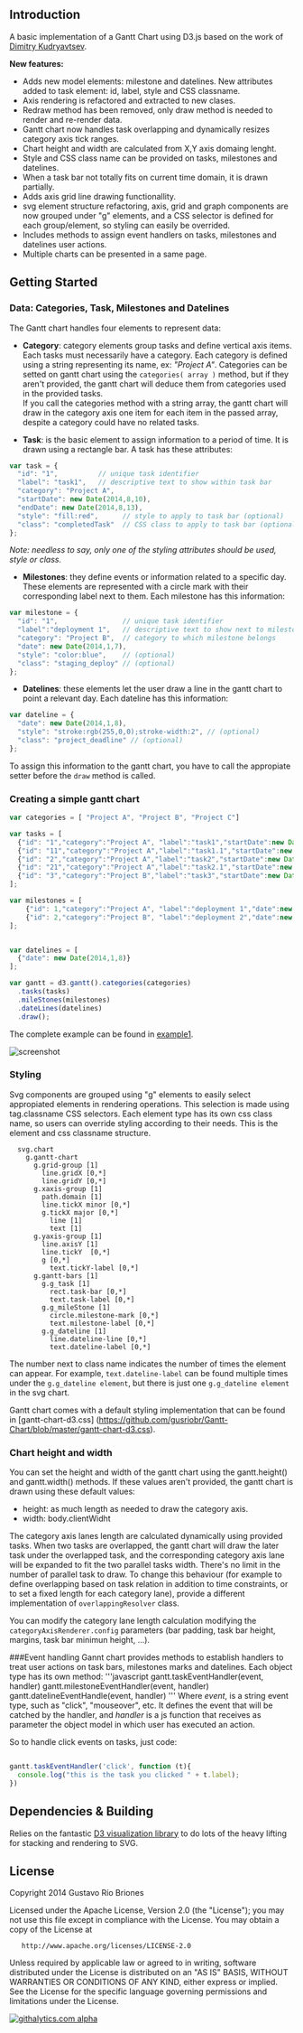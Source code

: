 ## Introduction
A basic implementation of a Gantt Chart using D3.js based on the work of [Dimitry Kudryavtsev](https://github.com/dk8996/Gantt-Chart).

**New features:**

* Adds new model elements: milestone and datelines. New attributes added to task element: id, label, style and CSS classname.
* Axis rendering is refactored and extracted to new clases.
* Redraw method has been removed, only draw method is needed to render and re-render data.
* Gantt chart now handles task overlapping and dynamically resizes category axis tick ranges.
* Chart height and width are calculated from X,Y axis domaing lenght.
* Style and CSS class name can be provided on tasks, milestones and datelines.
* When a task bar not totally fits on current time domain, it is drawn partially.
* Adds axis grid line drawing functionallity.
* svg element structure refactoring, axis, grid and graph components are now grouped under "g" elements, and  a CSS selector is defined for each group/element, so styling can easily be overrided.
* Includes methods to assign event handlers on tasks, milestones and datelines user actions.
* Multiple charts can be presented in a same page.

## Getting Started
### Data: Categories, Task, Milestones and Datelines
The Gantt chart handles four elements to represent data:

* **Category**: category elements group tasks and define vertical axis items. Each tasks must necessarily have a category. Each category is defined using a string representing its name, ex: *"Project A"*.
Categories can be setted on gantt chart using the `categories( array )` method, but if they aren't provided, the gantt chart will deduce them from categories used in the provided tasks.  
If you call the categories method with a string array, the gantt chart will draw in the category axis one item for each item in the passed array, despite a category could have no related tasks.

* **Task**: is the basic element to assign information to a period of time. It is drawn using a rectangle bar. A task has these attributes:

```javascript
var task = {
  "id": "1",          // unique task identifier
  "label": "task1",   // descriptive text to show within task bar
  "category": "Project A",
  "startDate": new Date(2014,8,10),
  "endDate": new Date(2014,8,13),
  "style": "fill:red",      // style to apply to task bar (optional)
  "class": "completedTask"  // CSS class to apply to task bar (optional)
};

```
*Note: needless to say, only one of the styling attributes should be used, style or class.*

* **Milestones**: they define events or information related to a specific day. These elements are represented with a circle mark with their corresponding label next to them. Each milestone has this information:

```javascript
var milestone = {
  "id": "1",                // unique task identifier
  "label":"deployment 1",   // descriptive text to show next to milestone mark
  "category": "Project B",  // category to which milestone belongs
  "date": new Date(2014,1,7),
  "style": "color:blue",    // (optional)
  "class": "staging_deploy" // (optional)
};
```

* **Datelines**: these elements let the user draw a line in the gantt chart to point a relevant day. Each dateline has this information:

```javascript
var dateline = {
  "date": new Date(2014,1,8),
  "style": "stroke:rgb(255,0,0);stroke-width:2", // (optional)
  "class": "project_deadline" // (optional)
};
```
To assign this information to the gantt chart, you have to call the appropiate setter before the `draw` method is called. 

### Creating a simple gantt chart
```javascript
var categories = [ "Project A", "Project B", "Project C"]

var tasks = [
  {"id": "1","category":"Project A", "label":"task1","startDate":new Date(2014,1,2),"endDate":new Date(2014,1,5)},
  {"id": "11","category":"Project A","label":"task1.1","startDate":new Date(2014,1,3),"endDate":new Date(2014,1,5)},
  {"id": "2","category":"Project A","label":"task2","startDate":new Date(2014,1,4),"endDate":new Date(2014,1,8)},
  {"id": "21","category":"Project A","label":"task2.1","startDate":new Date(2014,1,7),"endDate":new Date(2014,1,8)},
  {"id": "3","category":"Project B","label":"task3","startDate":new Date(2014,1,10),"endDate":new Date(2014,1,12)}
];

var milestones = [
    {"id": 1,"category":"Project A", "label":"deployment 1","date":new Date(2014,1,7)},
    {"id": 2,"category":"Project B", "label":"deployment 2","date":new Date(2014,1,3)}
];


var datelines = [
  {"date": new Date(2014,1,8)}
];

var gantt = d3.gantt().categories(categories)
  .tasks(tasks)
  .mileStones(milestones)
  .dateLines(datelines)
  .draw();
```
The complete example can be found in [example1](https://github.com/gusriobr/Gantt-Chart/blob/master/examples/example1.html).

![screenshot](https://raw.github.com/gusriobr/Gantt-Chart/master/examples/example1.png)

### Styling

Svg components are grouped using "g" elements to easily select appropiated elements in rendering operations. This selection is made using tag.classname CSS selectors. Each element type has its own css class name, so users can override styling according to their needs.
This is the element and css classname structure. 

```
  svg.chart
    g.gantt-chart
      g.grid-group [1]
        line.gridX [0,*]
        line.gridY [0,*]
      g.xaxis-group [1]
        path.domain [1]
        line.tickX minor [0,*]
        g.tickX major [0,*]
          line [1]
          text [1]
      g.yaxis-group [1]
        line.axisY [1]
        line.tickY  [0,*]
        g [0,*]
          text.tickY-label [0,*]
      g.gantt-bars [1]
        g.g_task [1]
          rect.task-bar [0,*]
          text.task-label [0,*]
        g.g_mileStone [1]
          circle.milestone-mark [0,*]
          text.milestone-label [0,*]
        g.g_dateline [1]
          line.dateline-line [0,*]
          text.dateline-label [0,*]
```

The number next to class name indicates the number of times the element can appear. For example, `text.dateline-label` can be found multiple times under the `g.g_dateline element`, but there is just one `g.g_dateline element` in the svg chart.

Gantt chart comes with a default styling implementation that can be found in [gantt-chart-d3.css] (https://github.com/gusriobr/Gantt-Chart/blob/master/gantt-chart-d3.css).

### Chart height and width

You can set the height and width of the gantt chart using the gantt.height() and gantt.width() methods.
If these values aren't provided, the gantt chart is drawn using these default values:
* height: as much length as needed to draw the category axis. 
* width: body.clientWidht

The category axis lanes length are calculated dynamically using provided tasks. When two tasks are overlapped, the gantt chart will draw the later task under the overlapped task, and the corresponding category axis lane will be expanded to fit the two parallel tasks width. There's no limit in the number of parallel task to draw.
To change this behaviour (for example to define overlapping based on task relation in addition to time constraints, or to set a fixed length for each category lane), provide a different implementation of `overlappingResolver` class.

You can modify the category lane length calculation modifying the `categoryAxisRenderer.config` parameters (bar padding, task bar height, margins, task bar minimun height, ...).

###Event handling
Gannt chart provides methods to establish handlers to treat user actions on task bars, milestones marks and datelines. Each object type has its own method:
'''javascript
    gantt.taskEventHandler(event, handler)
    gantt.milestoneEventHandler(event, handler)
    gantt.datelineEventHandle(event, handler)
 '''
Where *event*, is a string event type, such as "click", "mouseover", etc. It defines the event that will be catched by the handler, and *handler* is a js function that receives as parameter the object model in which user has executed an action.

So to handle click events on tasks, just code:

```javascript

gantt.taskEventHandler('click', function (t){
  console.log("this is the task you clicked " + t.label);
})
```

## Dependencies & Building
Relies on the fantastic [D3 visualization library](http://mbostock.github.com/d3/) to do lots of the heavy lifting for stacking and rendering to SVG.

## License

   Copyright 2014 Gustavo Río Briones

   Licensed under the Apache License, Version 2.0 (the "License");
   you may not use this file except in compliance with the License.
   You may obtain a copy of the License at

       http://www.apache.org/licenses/LICENSE-2.0

   Unless required by applicable law or agreed to in writing, software
   distributed under the License is distributed on an "AS IS" BASIS,
   WITHOUT WARRANTIES OR CONDITIONS OF ANY KIND, either express or implied.
   See the License for the specific language governing permissions and
   limitations under the License.
   
[![githalytics.com alpha](https://cruel-carlota.pagodabox.com/d6e9f4800caaf58454147661fe88ef8d "githalytics.com")](http://githalytics.com/gusriobr/Gantt-Chart)

